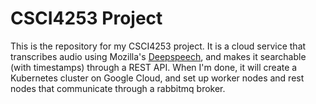 # CSCI4253 Project

This is the repository for my CSCI4253 project. It is a cloud service that transcribes audio using Mozilla's [Deepspeech](https://github.com/mozilla/DeepSpeech), and makes it searchable (with timestamps) through a REST API. When I'm done, it will create a Kubernetes cluster on Google Cloud, and set up worker nodes and rest nodes that communicate through a rabbitmq broker.
